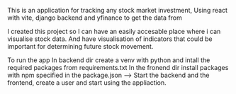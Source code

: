 This is an application for tracking any stock market investment,
Using react with vite, django backend and yfinance to get the data from

I created this project so I can have an easily accesable place where i can visualise stock data.
And have visualisation of indicators that could be important for determining future stock movement.


To run the app
In backend dir create a venv with python and intall the required packages from requirements.txt
In the fronend dir install packages with npm specified in the package.json
--> Start the backend and the frontend, create a user and start using the appliaction.


